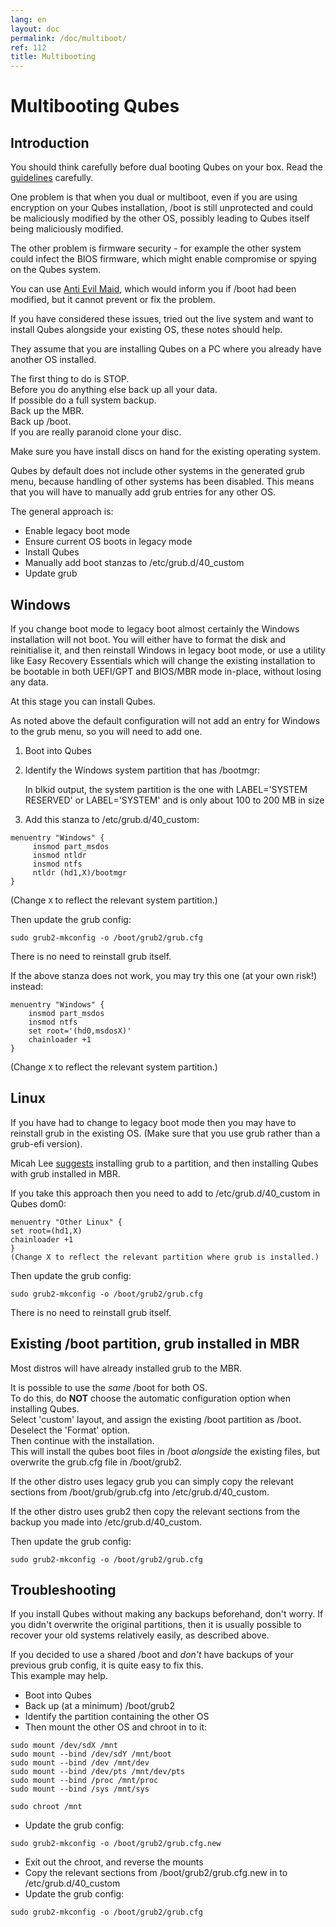 ```yaml
---
lang: en
layout: doc
permalink: /doc/multiboot/
ref: 112
title: Multibooting
---
```


Multibooting Qubes 
========================================

Introduction
---------------------

You should think carefully before dual booting Qubes on your box.
Read the [guidelines](/doc/security-guidelines) carefully.

One problem is that when you dual or multiboot, even if you are using
encryption on your Qubes installation, /boot is still unprotected and
could be maliciously modified by the other OS, possibly leading to Qubes
itself being maliciously modified.

The other problem is firmware security - for example the other system
could infect the BIOS firmware, which might enable compromise or spying on
the Qubes system.

You can use [Anti Evil Maid](/doc/anti-evil-maid/), which would inform
you if /boot had been modified, but it cannot prevent or fix the problem.

If you have considered these issues, tried out the live system and want to
install Qubes alongside your existing OS, these notes should help.

They assume that you are installing Qubes on a PC where you already have
another OS installed.

The first thing to do is STOP.  
Before you do anything else back up all your data.  
If possible do a full system backup.  
Back up the MBR.  
Back up /boot.  
If you are really paranoid clone your disc.

Make sure you have install discs on hand for the existing operating system.

Qubes by default does not include other systems in the generated grub menu, 
because handling of other systems has been disabled. This means
that you will have to manually add grub entries for any other OS.

The general approach is:

* Enable legacy boot mode
* Ensure current OS boots in legacy mode  
* Install Qubes
* Manually add boot stanzas to /etc/grub.d/40_custom
* Update grub



Windows
----------------------

If you change boot mode to legacy boot almost certainly the Windows
installation will not boot.
You will either have to format the disk and reinitialise it, and then reinstall
Windows in legacy boot mode, or use a utility like Easy Recovery Essentials
which will change the existing installation to be bootable in both
UEFI/GPT and BIOS/MBR mode in-place, without losing any data.

At this stage you can install Qubes.

As noted above the default configuration will not add an entry for Windows to
the grub menu, so you will need to add one.

1. Boot into Qubes

2. Identify the Windows system partition that has /bootmgr: 

    In blkid output, the system partition is the one with LABEL='SYSTEM
    RESERVED' or LABEL='SYSTEM' and is only about 100 to 200 MB in size

3. Add this stanza to /etc/grub.d/40_custom:

~~~
menuentry "Windows" {
     insmod part_msdos
     insmod ntldr
     insmod ntfs
     ntldr (hd1,X)/bootmgr
}
~~~

(Change `X` to reflect the relevant system partition.)

Then update the grub config:

~~~
sudo grub2-mkconfig -o /boot/grub2/grub.cfg
~~~

There is no  need to reinstall grub itself.

If the above stanza does not work, you may try this one (at your own risk!)
instead:

~~~
menuentry "Windows" {
    insmod part_msdos
    insmod ntfs
    set root='(hd0,msdosX)'
    chainloader +1
}
~~~

(Change `X` to reflect the relevant system partition.)


Linux
----------------------

If you have had to change to legacy boot mode then you may have to reinstall grub in
the existing OS. (Make sure that you use grub rather than a grub-efi version).

Micah Lee
[suggests](https://micahflee.com/2014/04/dual-booting-qubes-and-ubuntu-with-encrypted-disks/)
installing grub to a partition, and then installing Qubes with grub
installed in MBR.

If you take this approach then you need to add to /etc/grub.d/40_custom in Qubes
dom0:

~~~
menuentry "Other Linux" {
set root=(hd1,X)
chainloader +1
}
(Change X to reflect the relevant partition where grub is installed.)
~~~

Then update the grub config:

~~~
sudo grub2-mkconfig -o /boot/grub2/grub.cfg
~~~

There is no  need to reinstall grub itself.


Existing /boot partition, grub installed in MBR
----------------------

Most distros will have already installed grub to the MBR.

It is possible to use the *same* /boot for both OS.  
To do this, do **NOT** choose the automatic configuration option when installing
Qubes.  
Select 'custom' layout, and assign the existing /boot partition as /boot.  
Deselect the 'Format' option.  
Then continue with the installation.  
This will install the qubes boot files in /boot *alongside* the existing files,
but overwrite the grub.cfg file in /boot/grub2.

If the other distro uses legacy grub you can simply copy the relevant sections
from /boot/grub/grub.cfg into /etc/grub.d/40_custom.  

If the other distro uses grub2 then copy the relevant sections
from the backup you made into /etc/grub.d/40_custom.

Then update the grub config:

~~~
sudo grub2-mkconfig -o /boot/grub2/grub.cfg
~~~



Troubleshooting
----------------------

If you install Qubes without making any backups beforehand, don't worry.
If you didn't overwrite the original partitions, then it is usually
possible to recover your old systems relatively easily, as described above.

If you decided to use a shared /boot and *don't* have backups of your previous
grub config, it is quite easy to fix this.  
This example may help.  

* Boot into Qubes  
* Back up (at a minimum) /boot/grub2  
* Identify the partition containing the other OS 
* Then mount the other OS and chroot in to it: 

~~~
sudo mount /dev/sdX /mnt
sudo mount --bind /dev/sdY /mnt/boot
sudo mount --bind /dev /mnt/dev 
sudo mount --bind /dev/pts /mnt/dev/pts
sudo mount --bind /proc /mnt/proc 
sudo mount --bind /sys /mnt/sys 

sudo chroot /mnt
~~~

* Update the grub config:

~~~
sudo grub2-mkconfig -o /boot/grub2/grub.cfg.new
~~~

* Exit out the chroot, and reverse the mounts
* Copy the relevant sections from /boot/grub2/grub.cfg.new in to
/etc/grub.d/40_custom
* Update the grub config:

~~~
sudo grub2-mkconfig -o /boot/grub2/grub.cfg
~~~
